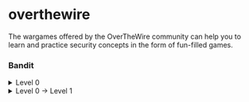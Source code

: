 # overthewire
The wargames offered by the OverTheWire community can help you to learn and practice security concepts in the form of fun-filled games.
### Bandit
<details><summary>Level 0</summary>
<p>
  
```shell
ssh bandit0@bandit.labs.overthewire.org -p 2220
```
```shell
bandit0
```
 
```console  
bandit0@bandit:~$ cat readme 
boJ9jbbUNNfktd78OOpsqOltutMc3MY1
```
</p>
</details>

<details><summary>Level 0 → Level 1</summary>
<p>

  
```shell
ssh bandit1@bandit.labs.overthewire.org -p 2220 
``` 
```shell
boJ9jbbUNNfktd78OOpsqOltutMc3MY1
```
  
```console
bandit1@bandit:~$ cat readme 
```
  
</p>
</details>
